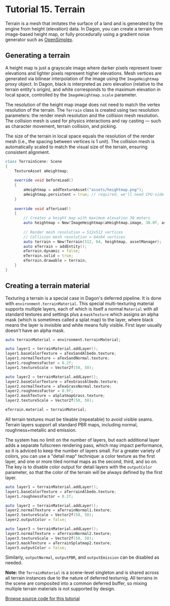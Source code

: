 # Tutorial 15. Terrain

Terrain is a mesh that imitates the surface of a land and is generated by the engine from height (elevation) data. In Dagon, you can create a terrain from image-based height map, or fully procedurally using a gradient noise generator such as [OpenSimplex](https://en.wikipedia.org/wiki/OpenSimplex_noise).

## Generating a terrain

A height map is just a grayscale image where darker pixels represent lower elevations and lighter pixels represent higher elevations. Mesh vertices are generated via bilinear interpolation of the image using the `ImageHeightmap` proxy object. In Dagon, black is interpreted as zero elevation (relative to the terrain entity's origin), and white corresponds to the maximum elevation in local space, controlled by the `ImageHeightmap.scale` parameter.

The resolution of the height map image does not need to match the vertex resolution of the terrain. The `Terrain` class is created using two resolution parameters: the render mesh resolution and the collision mesh resolution. The collision mesh is used for physics interactions and ray casting — such as character movement, terrain collision, and picking.

The size of the terrain in local space equals the resolution of the render mesh (i.e., the spacing between vertices is 1 unit). The collision mesh is automatically scaled to match the visual size of the terrain, ensuring consistent alignment.

```d
class TerrainScene: Scene
{
    TextureAsset aHeightmap;
    
    override void beforeLoad()
    {
        aHeightmap = addTextureAsset("assets/heightmap.png");
        aHeightmap.persistent = true; // required, we'll need CPU-side access to the image data
    }
    
    override void afterLoad()
    {
        // Creates a height map with maximum elevation 30 meters
        auto heightmap = New!ImageHeightmap(aHeightmap.image, 30.0f, assetManager);
        
        // Render mesh resolution = 512x512 vertices
        // Collision mesh resolution = 64x64 vertices
        auto terrain = New!Terrain(512, 64, heightmap, assetManager);
        auto eTerrain = addEntity();
        eTerrain.dynamic = false;
        eTerrain.solid = true;
        eTerrain.drawable = terrain;
    }
}
```

## Creating a terrain material

Texturing a terrain is a special case in Dagon's deferred pipeline. It is done with `environment.terrainMaterial`. This special multi-texturing material supports multiple layers, each of which is itself a normal `Material` with all standard textures and settings plus a `maskTexture` which assigns an alpha mask (which is sometimes called a splat map) to the layer, where black means the layer is invisible and white means fully visible. First layer usually doesn't have an alpha mask.

```d
auto terrainMaterial = environment.terrainMaterial;

auto layer1 = terrainMaterial.addLayer();
layer1.baseColorTexture = aTexSandAlbedo.texture;
layer1.normalTexture = aTexSandNormal.texture;
layer1.roughnessFactor = 0.2f;
layer1.textureScale = Vector2f(50, 50);

auto layer2 = terrainMaterial.addLayer();
layer2.baseColorTexture = aTexGrassAlbedo.texture;
layer2.normalTexture = aTexGrassNormal.texture;
layer2.roughnessFactor = 0.9f;
layer2.maskTexture = aSplatmapGrass.texture;
layer2.textureScale = Vector2f(50, 50);

eTerrain.material = terrainMaterial;
```

All terrain textures must be tileable (repeatable) to avoid visible seams. Terrain layers support all standard PBR maps, including normal, roughness+metallic and emission.

The system has no limit on the number of layers, but each additional layer adds a separate fullscreen rendering pass, which may impact performance, so it is adviced to keep the number of layers small. For a greater variety of colors, you can use a "detail map" technique: a color texture as the first layer, and one or more tiled normal maps as the second, third, and so on. The key is to disable color output for detail layers with the `outputColor` parameter, so that the color of the terrain will be always defined by the first layer.

```d
auto layer1 = terrainMaterial.addLayer();
layer1.baseColorTexture = aTerrainAlbedo.texture;
layer1.roughnessFactor = 0.2f;

auto layer2 = terrainMaterial.addLayer();
layer2.normalTexture = aTerrainNormal1.texture;
layer2.textureScale = Vector2f(50, 50);
layer2.outputColor = false;

auto layer3 = terrainMaterial.addLayer();
layer3.normalTexture = aTerrainNormal2.texture;
layer3.textureScale = Vector2f(50, 50);
layer3.maskTexture = aTerrainSplatmap2.texture;
layer3.outputColor = false;
```

Similarly, `outputNormal`, `outputPBR`, and `outputEmission` can be disabled as needed.

**Note:** the `TerrainMaterial` is a scene-level singleton and is shared across all terrain instances due to the nature of deferred texturnig. All terrains in the scene are composited into a common deferred buffer, so mixing multiple terrain materials is not supported by design.

[Browse source code for this tutorial](https://github.com/gecko0307/dagon-tutorials/tree/master/t15-terrain)
